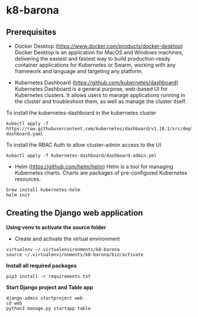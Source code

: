 # k8-barona

Prerequisites
-------------
- Docker Desktop (https://www.docker.com/products/docker-desktop)
Docker Desktop is an application for MacOS and Windows machines, delivering the easiest and fastest way to build production-ready container applications for Kubernetes or Swarm, working with any framework and language and targeting any platform.

- Kubernetes Dashboard (https://github.com/kubernetes/dashboard)
Kubernetes Dashboard is a general purpose, web-based UI for Kubernetes clusters. It allows users to manage applications running in the cluster and troubleshoot them, as well as manage the cluster itself.

To install the kubernetes-dashboard in the kubernetes cluster
``` 
kubectl apply -f https://raw.githubusercontent.com/kubernetes/dashboard/v1.10.1/src/deploy/recommended/kubernetes-dashboard.yaml
```

To install the RBAC Auth to allow cluster-admin access to the UI
```
kubectl apply -f kubernetes-dashboard/dashboard-admin.yml
```

- Helm (https://github.com/helm/helm)
Helm is a tool for managing Kubernetes charts. Charts are packages of pre-configured Kubernetes resources.
``` 
brew install kubernetes-helm
helm init
```

Creating the Django web application
----------------------------
**Using venv to activate the source folder**
- Create and activate the virtual environment
``` 
virtualenv ~/.virtualenvironments/k8-barona
source ~/.virtualenvironments/k8-barona/bin/activate
```
**Install all required packages**
```
pip3 install -r requirements.txt
```
**Start Django project and Table app**
```
django-admin startproject web
cd web
python3 manage.py startapp table
```




